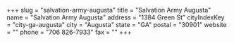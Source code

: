 +++
slug = "salvation-army-augusta"
title = "Salvation Army Augusta"
name = "Salvation Army Augusta"
address = "1384 Green St"
cityIndexKey = "city-ga-augusta"
city = "Augusta"
state = "GA"
postal = "30901"
website = ""
phone = "706 826-7933"
fax = ""
+++
